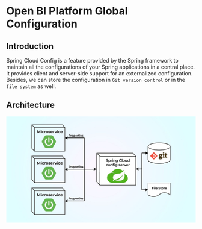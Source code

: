 # Open BI Platform Global Configuration

## Introduction
Spring Cloud Config is a feature provided by the Spring framework to maintain all the configurations of your Spring applications in a central place. It provides client and server-side support for an externalized configuration. Besides,
we can store the configuration in `Git version control` or in the `file system` as well.

## Architecture
![Config Server Architecture](./images/config.jpg)